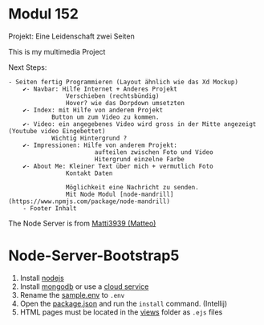 # Modul 152

Projekt: Eine Leidenschaft zwei Seiten

This is my multimedia Project

Next Steps:

	- Seiten fertig Programmieren (Layout ähnlich wie das Xd Mockup)
		✔️- Navbar: Hilfe Internet + Anderes Projekt
					Verschieben (rechtsbündig)
					Hover? wie das Dorpdown umsetzten
		✔️- Index: mit Hilfe von anderem Projekt
				Button um zum Video zu kommen.
		✔️- Video: ein angegebenes Video wird gross in der Mitte angezeigt (Youtube video Eingebettet)
				Wichtig Hintergrund ?
		✔️- Impressionen: Hilfe von anderem Projekt:
							aufteilen zwischen Foto und Video
							Hitergrund einzelne Farbe
		✔️- About Me: Kleiner Text über mich + vermutlich Foto
					Kontakt Daten
					
					Möglichkeit eine Nachricht zu senden.
					Mit Node Modul [node-mandrill](https://www.npmjs.com/package/node-mandrill)
		- Footer Inhalt
					
The Node Server is from [Matti3939 (Matteo)](https://github.com/Matti3939/Node-Server-Bootstrap5)

# Node-Server-Bootstrap5

1. Install [nodejs](https://nodejs.org/en/download/)
2. Install [mongodb](https://www.mongodb.com/try/download/compass) or use a [cloud service](https://www.mongodb.com/1)
3. Rename the [sample.env](.env) to `.env`
4. Open the [package.json](package.json) and run the `install` command. (Intellij)
5. HTML pages must be located in the [views](/views) folder as `.ejs` files

